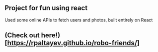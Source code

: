 ## Project for fun using react

Used some online APIs to fetch users and photos, built entirely on React

## (Check out here!) [https://rpaltayev.github.io/robo-friends/]
